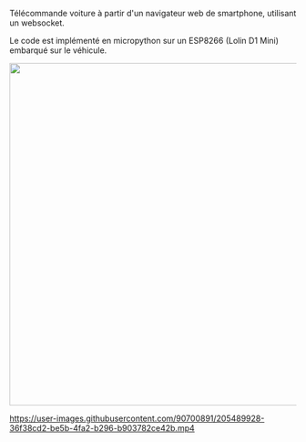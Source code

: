 Télécommande voiture à partir d'un navigateur web de smartphone, utilisant un websocket.

Le code est implémenté en micropython sur un ESP8266 (Lolin D1 Mini) embarqué sur le véhicule.

<p align="center">
  <img src="./joystick car.mp4" width="600">
<p/>

https://user-images.githubusercontent.com/90700891/205489928-36f38cd2-be5b-4fa2-b296-b903782ce42b.mp4
